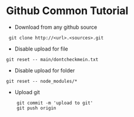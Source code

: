 # Github Common Tutorial

- Download from any github source

``` git clone http://<url>.<sources>.git```

- Disable upload for file

``` git reset -- main/dontcheckmein.txt ```

- Disable upload for folder

``` git reset -- node_modules/* ```
- Upload git

``` git add .
    git commit -m 'upload to git'
    git push origin
```
